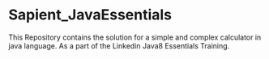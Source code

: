 # Sapient_JavaEssentials
This Repository contains the solution for a simple and complex calculator in java language.
As a part of the Linkedin Java8 Essentials Training.